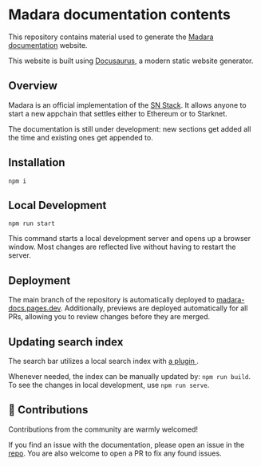 # Madara documentation contents

This repository contains material used to generate the [Madara documentation](https://docs.madara.build) website.

This website is built using [Docusaurus](https://docusaurus.io/), a modern static website generator.

## Overview

Madara is an official implementation of the [SN Stack](https://www.starknet.io/sn-stack/). It allows anyone to start a new appchain that settles either to Ethereum or to Starknet.

The documentation is still under development: new sections get added all the time and existing ones get appended to.

## Installation

```
npm i
```

## Local Development

```
npm run start
```

This command starts a local development server and opens up a browser window. Most changes are reflected live without having to restart the server.

## Deployment

The main branch of the repository is automatically deployed to [madara-docs.pages.dev](https://madara-docs.pages.dev/). Additionally, previews are deployed automatically for all PRs, allowing you to review changes before they are merged.

## Updating search index

The search bar utilizes a local search index with [a plugin ](https://github.com/praveenn77/docusaurus-lunr-search).

Whenever needed, the index can be manually updated by: `npm run build`. To see the changes in local development, use `npm run serve`.

## 🤝 Contributions

Contributions from the community are warmly welcomed!

If you find an issue with the documentation, please open an issue in the [repo](https://github.com/walnuthq/madara-docs). You are also welcome to open a PR to fix any found issues.